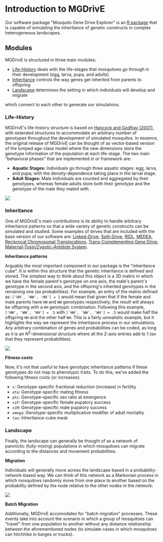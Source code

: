 # Introduction to MGDrivE

Our software package "Mosquito Gene Drive Explorer" is an [R package](https://cran.r-project.org/web/packages/MGDrivE/index.html) that is capable of simulating the inheritance of genetic constructs in complex heterogeneous landscapes.
## Modules

MGDrivE is structured in three main modules:

* [Life-History](#life-history) deals with the life-stages that mosquitoes go through in their development (egg, larva, pupa, and adults)
* [Inheritance](#inheritance) controls the way genes get inherited from parents to offspring
* [Landscape](#landscape) determines the setting in which individuals will develop and migrate

which connect to each other to generate our simulations.

### Life-History

MGDrivE's life-history structure is based on [Hancock and Godfray (2007)](https://malariajournal.biomedcentral.com/articles/10.1186/1475-2875-6-98), with extended structures to accommodate an arbitrary number of genotypes throughout the development of simulated mosquitos. In essence, the original release of MGDrivE can be thought of as vector-based version of the lumped age-class model where the new dimensions store the genotype information of the population at each life-stage. The two main "behavioral phases" that are implemented in or framework are:

* **Aquatic Stages:** Individuals go through three aquatic stages: egg, larva, and pupa; with the density-dependence taking place in the larval stage.
* **Adult Stages:** Male individuals are counted and aggregated by their genotypes, whereas female adults store both their genotype and the genotype of the male they mated with.


![](https://besjournals.onlinelibrary.wiley.com/cms/asset/b5aa706c-4c3f-462b-aed4-a107a6494554/mee313318-fig-0002-m.jpg)


### Inheritance

One of MGDrivE's main contributions is its ability to handle arbitrary inheritance patterns so that a wide variety of genetic constructs can be simulated and studied. Some examples of drives that are included with the base version of our software are: [Linked-Drive](https://github.com/MarshallLab/MGDrivE/blob/master/MGDrivE/R/Cube-CRISPR2MF.R), [Split-Drive](https://github.com/MarshallLab/MGDrivE/blob/master/MGDrivE/R/Cube-SplitDrive.R), [RIDL](https://github.com/MarshallLab/MGDrivE/blob/master/MGDrivE/R/Cube-RIDL.R), [MEDEA](https://github.com/MarshallLab/MGDrivE/blob/master/MGDrivE/R/Cube-MEDEA.R), [Reciprocal Chromosomal Translocations](https://github.com/MarshallLab/MGDrivE/blob/master/MGDrivE/R/Cube-RecTrans.R), [Trans-Complementing Gene Drive](https://github.com/MarshallLab/MGDrivE/blob/master/MGDrivE/R/Cube-tGD.R), [Maternal-Toxin/Zygotic-Antidote System](https://github.com/MarshallLab/MGDrivE/blob/master/MGDrivE/R/Cube-1LocusTA.R).


**Inheritance patterns**

Arguably the most important component in our package is the "inheritance cube". It is within this structure that the genetic inheritance is defined and stored. The simplest way to think about this object is a 3D matrix in which we have the female parent's genotype on one axis, the male's parent's genotype in the second axis, and the offspring's inherited genotypes in the remaining one (as probabilities). For example, an entry of the matrix defined as: `['HH', 'WW', 'HH'] = 1` would mean that given that if the female and male parents have `HW` and `WW` genotypes respectively, the result will always be offspring with a `HH` genotypic combination. Following this example, `['HW', 'WW', 'HH'] = .5` with `['HW', 'WW', 'WH'] = .5` would make half the offspring `HH` and the other half `WH`. This is a fairly unrealistic example, but it highlights the way we represent the inheritance process in our simulations. Any arbitrary combination of genes and probabilities can be coded, as long as it is an $N^3$-dimensional structure where all the Z-axis entries add to 1 (so that they represent probabilities).

![](https://marshalllab.github.io/MGDrivE/images/crispr.jpg)


**Fitness costs**

Now, it's not that useful to have genotypic inheritance patterns if these genotypes do not map to phenotypic traits. To do this, we've added the following fitness costs (or increases):

* `s`: Genotype-specific fractional reduction (increase) in fertility
* `eta`: Genotype-specific mating fitness
* `phi`: Genotype-specific sex ratio at emergence
* `xiF`: Genotype-specific female pupatory success
* `xiM`: Genotype-specific male pupatory success
* `omega`: Genotype-specific multiplicative modifier of adult mortality
* `tau`: Inheritance-cube mask


### Landscape

Finally, the landscape can generally be thought of as a network of panmictic (fully-mixing) populations in which mosquitoes can migrate according to the distances and movement probabilities.

**Migration**

Individuals will generally move across the landscape based in a probability-network-based way. We can think of this network as a Markovian process in which mosquitoes randomly move from one place to another based on the probability defined by the node relative to the other nodes in the network:

![](https://besjournals.onlinelibrary.wiley.com/cms/asset/d6bd6851-bb6e-492d-a0d8-d6e8a2e71973/mee313318-fig-0003-m.jpg)


**Batch Migration**

Additionally, MGDrivE accomodates for "batch migration" processes. These events take into account the scenario in which a group of mosquitoes can "travel" from one population to another without any distance relationship between the aforementioned nodes (to simulate cases in which mosquitoes can hitchhike in barges or trucks).